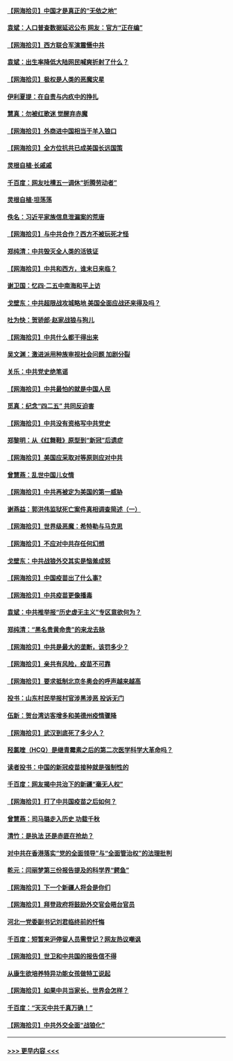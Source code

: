 #### [【网海拾贝】中国才是真正的“无依之地”](../pages/nsc993/n12915845.md?t=05011751) 
#### [袁斌：人口普查数据延迟公布 网友：官方“正在编”](../pages/nsc993/n12915748.md?t=05011751) 
#### [【网海拾贝】西方联合军演震慑中共](../pages/nsc993/n12913466.md?t=05011751) 
#### [袁斌：出生率降低大陆网民喊爽折射了什么？](../pages/nsc993/n12913365.md?t=05011751) 
#### [【网海拾贝】极权是人类的恶魔灾星](../pages/nsc993/n12910697.md?t=05011751) 
#### [伊利夏提：在自责与内疚中的挣扎](../pages/nsc993/n12910493.md?t=05011751) 
#### [慧真：勿被红歌迷 觉醒弃赤魔](../pages/nsc993/n12910485.md?t=05011751) 
#### [【网海拾贝】外商进中国相当于羊入狼口](../pages/nsc993/n12908274.md?t=05011751) 
#### [【网海拾贝】全方位抗共已成美国长远国策](../pages/nsc993/n12906878.md?t=05011751) 
#### [灵根自植‧长戚戚](../pages/nsc993/n12905585.md?t=05011751) 
#### [千百度：网友吐槽五一调休“折腾劳动者”](../pages/nsc993/n12905934.md?t=05011751) 
#### [灵根自植‧坦荡荡](../pages/nsc993/n12905562.md?t=05011751) 
#### [佚名：习近平家族信息泄漏案的荒唐](../pages/nsc993/n12904705.md?t=05011751) 
#### [【网海拾贝】与中共合作？西方不被玩死才怪](../pages/nsc993/n12903873.md?t=05011751) 
#### [郑纯清：中共毁灭全人类的活铁证](../pages/nsc993/n12903785.md?t=05011751) 
#### [【网海拾贝】中共和西方，谁末日来临？](../pages/nsc993/n12903482.md?t=05011751) 
#### [谢卫国：忆四‧二五中南海和平上访](../pages/nsc993/n12902192.md?t=05011751) 
#### [戈壁东：中共超限战攻城略地 美国全面应战还来得及吗？](../pages/nsc993/n12902297.md?t=05011751) 
#### [吐为快：贺骄郎‧赵家战狼与狗儿](../pages/nsc993/n12902280.md?t=05011751) 
#### [【网海拾贝】中共什么都干得出来](../pages/nsc993/n12897500.md?t=05011751) 
#### [吴文渊：激进派用种族审视社会问题 加剧分裂](../pages/nsc993/n12893881.md?t=05011751) 
#### [关乐：中共党史绝笔谣](../pages/nsc993/n12897270.md?t=05011751) 
#### [【网海拾贝】中共最怕的就是中国人民](../pages/nsc993/n12894705.md?t=05011751) 
#### [觅真：纪念“四二五” 共同反迫害](../pages/nsc993/n12894553.md?t=05011751) 
#### [【网海拾贝】中共没有资格写中共党史](../pages/nsc993/n12892231.md?t=05011751) 
#### [郑黎明：从《红舞鞋》原型到“新冠”后遗症](../pages/nsc993/n12890469.md?t=05011751) 
#### [【网海拾贝】美国应采取对等原则应对中共](../pages/nsc993/n12889176.md?t=05011751) 
#### [曾慧燕：乱世中国儿女情](../pages/nsc993/n12887931.md?t=05011751) 
#### [【网海拾贝】中共再被定为美国的第一威胁](../pages/nsc993/n12887580.md?t=05011751) 
#### [谢燕益：郭洪伟监狱死亡案件真相调查简述（一）](../pages/nsc993/n12885648.md?t=05011751) 
#### [【网海拾贝】世界级恶魔：希特勒与马克思](../pages/nsc993/n12884062.md?t=05011751) 
#### [【网海拾贝】不应对中共存任何幻想](../pages/nsc993/n12881460.md?t=05011751) 
#### [戈壁东：中共战狼外交其实是恼羞成怒](../pages/nsc993/n12880392.md?t=05011751) 
#### [【网海拾贝】中国疫苗出了什么事?](../pages/nsc993/n12879124.md?t=05011751) 
#### [【网海拾贝】中共疫苗更像播毒](../pages/nsc993/n12876631.md?t=05011751) 
#### [袁斌：中共推举报“历史虚无主义”专区意欲何为？](../pages/nsc993/n12876530.md?t=05011751) 
#### [郑纯清：“黑名贵黄命贵”的来龙去脉](../pages/nsc993/n12875589.md?t=05011751) 
#### [【网海拾贝】中共是最大的垄断，该罚多少？](../pages/nsc993/n12874006.md?t=05011751) 
#### [【网海拾贝】亲共有风险，疫苗不可靠](../pages/nsc993/n12872224.md?t=05011751) 
#### [【网海拾贝】要求抵制北京冬奥会的呼声越来越高](../pages/nsc993/n12868962.md?t=05011751) 
#### [投书：山东村民举报村官涉黑涉恶 投诉无门](../pages/nsc993/n12869726.md?t=05011751) 
#### [伍新：贺台湾访客增多和美德州疫情骤降](../pages/nsc993/n12865651.md?t=05011751) 
#### [【网海拾贝】武汉到底死了多少人？](../pages/nsc993/n12863707.md?t=05011751) 
#### [羟氯喹（HCQ）是继青霉素之后的第二次医学科学大革命吗？](../pages/nsc993/n12638564.md?t=05011751) 
#### [读者投书：中国的新冠疫苗接种就是强制性的](../pages/nsc993/n12859932.md?t=05011751) 
#### [千百度：网友揭中共治下的新疆“毫无人权”](../pages/nsc993/n12858385.md?t=05011751) 
#### [【网海拾贝】打了中共国疫苗之后如何？](../pages/nsc993/n12857866.md?t=05011751) 
#### [曾慧燕：司马璐走入历史 功载千秋](../pages/nsc993/n12856996.md?t=05011751) 
#### [清竹：是执法 还是赤匪在抢劫？](../pages/nsc993/n12856952.md?t=05011751) 
#### [对中共在香港落实“党的全面领导”与“全面管治权”的法理批判](../pages/nsc993/n12856929.md?t=05011751) 
#### [乾元：闫丽梦第三份报告提及的科学界“鳄鱼”](../pages/nsc993/n12855985.md?t=05011751) 
#### [【网海拾贝】下一个新疆人将会是你们](../pages/nsc993/n12855864.md?t=05011751) 
#### [【网海拾贝】拜登政府将鼓励外交官会晤台官员](../pages/nsc993/n12853615.md?t=05011751) 
#### [河北一党委副书记刘君临终前的忏悔](../pages/nsc993/n12849420.md?t=05011751) 
#### [千百度：短暂来沪停留人员需登记？网友热议嘲讽](../pages/nsc993/n12853497.md?t=05011751) 
#### [【网海拾贝】世卫和中共国的报告信不得](../pages/nsc993/n12850902.md?t=05011751) 
#### [从康生欲培养特异功能女孩做特工说起](../pages/nsc993/n12849289.md?t=05011751) 
#### [【网海拾贝】如果中共当家长，世界会怎样？](../pages/nsc993/n12848436.md?t=05011751) 
#### [千百度：“天灭中共千真万确！”](../pages/nsc993/n12845659.md?t=05011751) 
#### [【网海拾贝】中共外交全面“战狼化”](../pages/nsc993/n12845607.md?t=05011751) 

----
#### [ >>> 更早内容 <<< ](../indexes/nsc993-earlier.md)
